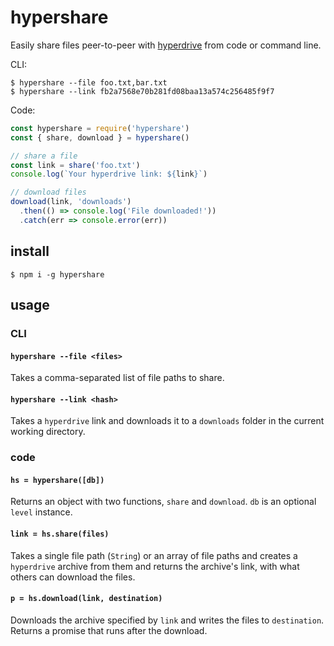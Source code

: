 # hypershare

Easily share files peer-to-peer with [hyperdrive](https://github.com/mafintosh/hyperdrive)
from code or command line.

CLI:
```
$ hypershare --file foo.txt,bar.txt
$ hypershare --link fb2a7568e70b281fd08baa13a574c256485f9f7
```

Code:
``` js
const hypershare = require('hypershare')
const { share, download } = hypershare()

// share a file
const link = share('foo.txt')
console.log(`Your hyperdrive link: ${link}`)

// download files
download(link, 'downloads')
  .then(() => console.log('File downloaded!'))
  .catch(err => console.error(err))
```

## install

```
$ npm i -g hypershare
```

## usage

### CLI

#### `hypershare --file <files>`

Takes a comma-separated list of file paths to share.

#### `hypershare --link <hash>`

Takes a `hyperdrive` link and downloads it to a `downloads` folder in the
current working directory.

### code

#### `hs = hypershare([db])`

Returns an object with two functions, `share` and `download`. `db` is an optional
`level` instance.

#### `link = hs.share(files)`

Takes a single file path (`String`) or an array of file paths and creates a
`hyperdrive` archive from them and returns the archive's link, with what others
can download the files.

#### `p = hs.download(link, destination)`

Downloads the archive specified by `link` and writes the files to `destination`.
Returns a promise that runs after the download.
